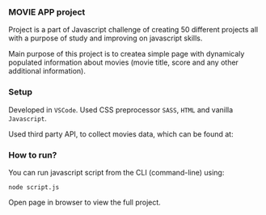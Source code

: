 ### MOVIE APP project

Project is a part of Javascript challenge of creating 50 different projects all with a purpose of study and improving on javascript skills.

Main purpose of this project is to createa simple page with dynamicaly populated information about movies (movie title, score and any other additional information).

### Setup

Developed in `VSCode`.
Used CSS preprocessor `SASS`, `HTML` and vanilla `Javascript`.

Used third party API, to collect movies data, which can be found at:

### How to run?

You can run javascript script from the CLI (command-line) using:

```
node script.js
```

Open page in browser to view the full project.
